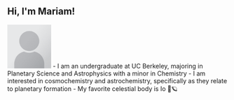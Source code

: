 ## Hi, I'm Mariam!
<img src="headshot.png" width="100" height="100">
- I am an undergraduate at UC Berkeley, majoring in Planetary Science and Astrophysics with a minor in Chemistry
- I am interested in cosmochemistry and astrochemistry, specifically as they relate to planetary formation
- My favorite celestial body is Io 🌋🪐

